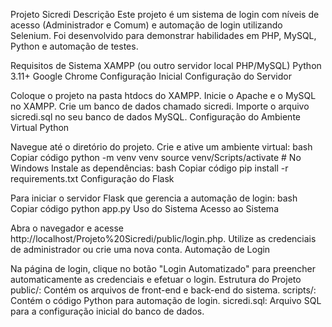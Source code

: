 Projeto Sicredi
Descrição
Este projeto é um sistema de login com níveis de acesso (Administrador e Comum) e automação de login utilizando Selenium. Foi desenvolvido para demonstrar habilidades em PHP, MySQL, Python e automação de testes.

Requisitos de Sistema
XAMPP (ou outro servidor local PHP/MySQL)
Python 3.11+
Google Chrome
Configuração Inicial
Configuração do Servidor

Coloque o projeto na pasta htdocs do XAMPP.
Inicie o Apache e o MySQL no XAMPP.
Crie um banco de dados chamado sicredi.
Importe o arquivo sicredi.sql no seu banco de dados MySQL.
Configuração do Ambiente Virtual Python

Navegue até o diretório do projeto.
Crie e ative um ambiente virtual:
bash
Copiar código
python -m venv venv
source venv/Scripts/activate  # No Windows
Instale as dependências:
bash
Copiar código
pip install -r requirements.txt
Configuração do Flask

Para iniciar o servidor Flask que gerencia a automação de login:
bash
Copiar código
python app.py
Uso do Sistema
Acesso ao Sistema

Abra o navegador e acesse http://localhost/Projeto%20Sicredi/public/login.php.
Utilize as credenciais de administrador ou crie uma nova conta.
Automação de Login

Na página de login, clique no botão "Login Automatizado" para preencher automaticamente as credenciais e efetuar o login.
Estrutura do Projeto
public/: Contém os arquivos de front-end e back-end do sistema.
scripts/: Contém o código Python para automação de login.
sicredi.sql: Arquivo SQL para a configuração inicial do banco de dados.
